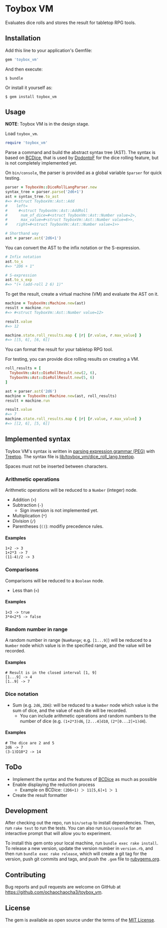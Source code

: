 # Toybox VM

Evaluates dice rolls and stores the result for tabletop RPG tools.

## Installation

Add this line to your application's Gemfile:

```ruby
gem 'toybox_vm'
```

And then execute:

    $ bundle

Or install it yourself as:

    $ gem install toybox_vm

## Usage

**NOTE**: Toybox VM is in the design stage.

Load `toybox_vm`.

```ruby
require 'toybox_vm'
```

Parse a command and build the abstract syntax tree (AST).
The syntax is based on [BCDice][BCDice], that is used by [DodontoF][DodontoF] for the dice rolling feature, but is not completely implemented yet.

On `bin/console`, the parser is provided as a global variable `$parser` for quick testing.

```ruby
parser = ToyboxVm::DiceRollLangParser.new
syntax_tree = parser.parse('2d6+1')
ast = syntax_tree.to_ast
#=> #<struct ToyboxVm::Ast::Add
#    left=
#     #<struct ToyboxVm::Ast::AddRoll
#      num_of_dice=#<struct ToyboxVm::Ast::Number value=2>,
#      max_value=#<struct ToyboxVm::Ast::Number value=6>>,
#    right=#<struct ToyboxVm::Ast::Number value=1>>

# Shorthand way
ast = parser.ast('2d6+1')
```

You can convert the AST to the infix notation or the S-expression.

```ruby
# Infix notation
ast.to_s
#=> "2D6 + 1"

# S-expression
ast.to_s_exp
#=> "(+ (add-roll 2 6) 1)"
```

To get the result, create a virtual machine (VM) and evaluate the AST on it.

```ruby
machine = ToyboxVm::Machine.new(ast)
result = machine.run
#=> #<struct ToyboxVm::Ast::Number value=12>

result.value
#=> 12

machine.state.roll_results.map { |r| [r.value, r.max_value] }
#=> [[5, 6], [6, 6]]
```

You can format the result for your tabletop RPG tool.

For testing, you can provide dice rolling results on creating a VM.

```ruby
roll_results = [
  ToyboxVm::Ast::DieRollResult.new(2, 6),
  ToyboxVm::Ast::DieRollResult.new(5, 6)
]

ast = parser.ast('2d6')
machine = ToyboxVm::Machine.new(ast, roll_results)
result = machine.run

result.value
#=> 7
machine.state.roll_results.map { |r| [r.value, r.max_value] }
#=> [[2, 6], [5, 6]]
```

## Implemented syntax

Toybox VM's syntax is written in [parsing expression grammar (PEG)][PEG] with [Treetop][Treetop]. The syntax file is [lib/toybox_vm/dice_roll_lang.treetop](lib/toybox_vm/dice_roll_lang.treetop).

Spaces must not be inserted between characters.

### Arithmetic operations

Arithmetic operations will be reduced to a `Number` (integer) node.

* Addition (`+`)
* Subtraction (`-`)
    * Sign inversion is not implemented yet.
* Multiplication (`*`)
* Division (`/`)
* Parentheses (`()`): modifiy precedence rules.

#### Examples

```
1+2 -> 3
1+2*3 -> 7
(11-4)/2 -> 3
```

### Comparisons

Comparisons will be reduced to a `Boolean` node.

* Less than (`<`)

#### Examples

```
1<3 -> true
3*4<2*5 -> false
```

### Random number in range

A random number in range (`NumRange`; e.g. `[1...9]`) will be reduced to a `Number` node which value is in the specified range, and the value will be recorded.

#### Examples

```
# Result is in the closed interval [1, 9]
[1...9] -> 4
[1..9] -> 7
```

### Dice notation

* Sum (e.g. `2d6`, `2D6`): will be reduced to a `Number` node which value is the sum of dice, and the value of each die will be recorded.
    * You can include arithmetic operations and random numbers to the number of dice (e.g. `(1+2*3)d6`, `[2...4]d10`, `(2*[0...2]+1)d4`).

#### Examples

```
# The dice are 2 and 5
2d6 -> 7
(3-1)D10*2 -> 14
```

## ToDo

* Implement the syntax and the features of [BCDice][BCDice] as much as possible
* Enable displaying the reduction process
    * Example on BCDice: `(2D6+1) ＞ 11[5,6]+1 ＞ 1`
* Create the result formatter

## Development

After checking out the repo, run `bin/setup` to install dependencies. Then, run `rake test` to run the tests. You can also run `bin/console` for an interactive prompt that will allow you to experiment.

To install this gem onto your local machine, run `bundle exec rake install`. To release a new version, update the version number in `version.rb`, and then run `bundle exec rake release`, which will create a git tag for the version, push git commits and tags, and push the `.gem` file to [rubygems.org](https://rubygems.org).

## Contributing

Bug reports and pull requests are welcome on GitHub at https://github.com/ochaochaocha3/toybox_vm.

## License

The gem is available as open source under the terms of the [MIT License](https://opensource.org/licenses/MIT).

[BCDice]: https://github.com/torgtaitai/BCDice
[DodontoF]: http://www.dodontof.com/
[PEG]: https://en.wikipedia.org/wiki/Parsing_expression_grammar
[Treetop]: http://cjheath.github.io/treetop/
